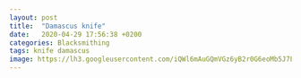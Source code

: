 ```yaml
---
layout: post
title:  "Damascus knife"
date:   2020-04-29 17:56:38 +0200
categories: Blacksmithing
tags: knife damascus
image: https://lh3.googleusercontent.com/iQWl6mAuGQmVGz6yB2r0G6eoMb5J7L5_lmpXESPCMIDTVTe6yeuemzk_ibRjI_wXemb6p8rASYCzDA0h19H44BZR4GL9wXUfkzH4rdWvgSMQW0yWmZpCqiWFZ346Dso6r-iHMMw5gg
---
```



